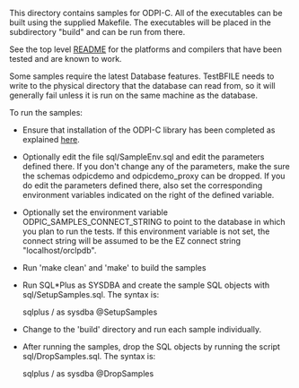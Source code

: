This directory contains samples for ODPI-C. All of the executables can be built
using the supplied Makefile. The executables will be placed in the subdirectory
"build" and can be run from there.

See the top level [README](../README.md) for the platforms and compilers that
have been tested and are known to work.

Some samples require the latest Database features.  TestBFILE needs to
write to the physical directory that the database can read from, so it
will generally fail unless it is run on the same machine as the database.

To run the samples:

  - Ensure that installation of the ODPI-C library has been completed as
    explained [here](https://oracle.github.io/odpi/doc/installation.html).

  - Optionally edit the file sql/SampleEnv.sql and edit the parameters defined
    there. If you don't change any of the parameters, make the sure the schemas
    odpicdemo and odpicdemo_proxy can be dropped. If you do edit the parameters
    defined there, also set the corresponding environment variables indicated
    on the right of the defined variable.

  - Optionally set the environment variable ODPIC_SAMPLES_CONNECT_STRING to
    point to the database in which you plan to run the tests. If this
    environment variable is not set, the connect string will be assumed to be
    the EZ connect string "localhost/orclpdb".

  - Run 'make clean' and 'make' to build the samples

  - Run SQL\*Plus as SYSDBA and create the sample SQL objects with
    sql/SetupSamples.sql.  The syntax is:

      sqlplus / as sysdba @SetupSamples

  - Change to the 'build' directory and run each sample individually.

  - After running the samples, drop the SQL objects by running the
    script sql/DropSamples.sql.  The syntax is:

      sqlplus / as sysdba @DropSamples

